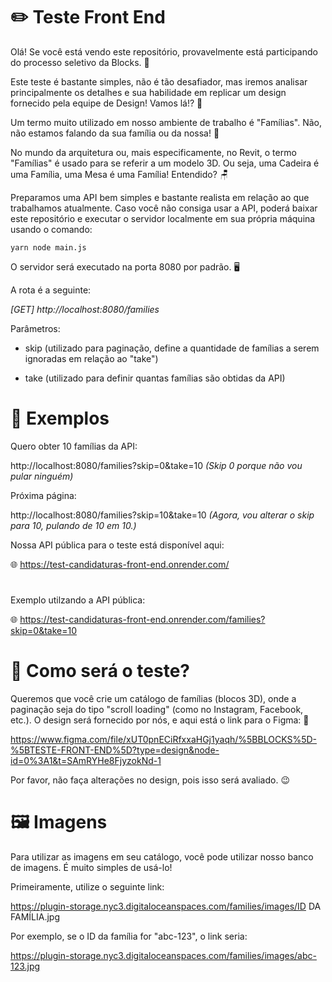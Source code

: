 
# ✏️ Teste Front End 

Olá! Se você está vendo este repositório, provavelmente está participando do processo seletivo da Blocks. 🧱

Este teste é bastante simples, não é tão desafiador, mas iremos analisar principalmente os detalhes e sua habilidade em replicar um design fornecido pela equipe de Design! Vamos lá!? 💪

Um termo muito utilizado em nosso ambiente de trabalho é "Famílias". Não, não estamos falando da sua família ou da nossa! 🤗

No mundo da arquitetura ou, mais especificamente, no Revit, o termo "Famílias" é usado para se referir a um modelo 3D. Ou seja, uma Cadeira é uma Família, uma Mesa é uma Família! Entendido? 🪑

Preparamos uma API bem simples e bastante realista em relação ao que trabalhamos atualmente. Caso você não consiga usar a API, poderá baixar este repositório e executar o servidor localmente em sua própria máquina usando o comando:

`yarn node main.js`

O servidor será executado na porta 8080 por padrão. 🖥️

A rota é a seguinte:

*[GET] http://localhost:8080/families*

Parâmetros:

- skip (utilizado para paginação, define a quantidade de famílias a serem ignoradas em relação ao "take")

- take (utilizado para definir quantas famílias são obtidas da API)
##
# 📎 Exemplos

Quero obter 10 famílias da API:

http://localhost:8080/families?skip=0&take=10 *(Skip 0 porque não vou pular ninguém)*

Próxima página:

http://localhost:8080/families?skip=10&take=10 *(Agora, vou alterar o skip para 10, pulando de 10 em 10.)*

Nossa API pública para o teste está disponível aqui:

🌐 https://test-candidaturas-front-end.onrender.com/
#

Exemplo utilzando a API pública:

🌐 https://test-candidaturas-front-end.onrender.com/families?skip=0&take=10

##
# 📜 Como será o teste?

Queremos que você crie um catálogo de famílias (blocos 3D), onde a paginação seja do tipo "scroll loading" (como no Instagram, Facebook, etc.). O design será fornecido por nós, e aqui está o link para o Figma: 🎨


https://www.figma.com/file/xUT0pnECiRfxxaHGj1yaqh/%5BBLOCKS%5D-%5BTESTE-FRONT-END%5D?type=design&node-id=0%3A1&t=SAmRYHe8FjyzokNd-1


Por favor, não faça alterações no design, pois isso será avaliado. 😉


##
# 🖼️ Imagens

Para utilizar as imagens em seu catálogo, você pode utilizar nosso banco de imagens. É muito simples de usá-lo!

Primeiramente, utilize o seguinte link:

https://plugin-storage.nyc3.digitaloceanspaces.com/families/images/ID DA FAMÍLIA.jpg

Por exemplo, se o ID da família for "abc-123", o link seria:

https://plugin-storage.nyc3.digitaloceanspaces.com/families/images/abc-123.jpg
